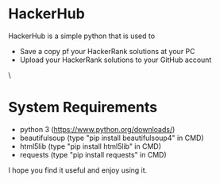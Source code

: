 # HackerHub
HackerHub is a simple python that is used to
* Save a copy pf your HackerRank solutions at your PC
* Upload your HackerRank solutions to your GitHub account

\
# System Requirements 
* python 3 (https://www.python.org/downloads/) 
* beautifulsoup (type "pip install beautifulsoup4" in CMD)
* html5lib (type "pip install html5lib" in CMD) 
* requests (type "pip install requests" in CMD)

I hope you find it useful and enjoy using it. 
